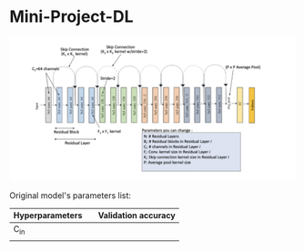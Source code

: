 # Mini-Project-DL
![Resnet](resnet.png)

Original model's parameters list:


| Hyperparameters   |   | Validation accuracy  |
| :---        |    :----:   |          ---: |
|   C<sub>in</sub>  |     |    |
|    |         |    |
